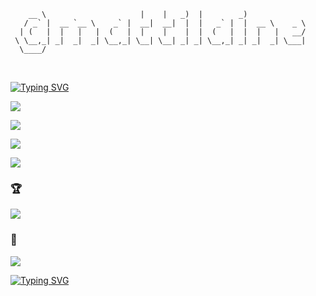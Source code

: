 ```
    __ \                     |    |   _)  |        _)
   / _` |  __ `__ \    _` |  __|  __|  |  |   _` |  |  __ \    _ \
  | (   |  |   |   |  (   |  |    |    |  |  (   |  |  |   |   __/
 \ \__,_| _|  _|  _| \__,_| \__| \__| _| _| \__,_| _| _|  _| \___|
  \____/

```

<br/>

[![Typing SVG](<https://readme-typing-svg.herokuapp.com?font=Fira+Code&duration=3000&pause=500&repeat=false&random=false&width=435&lines=Hi! 👋 I'm @mattilaine; This is my personal GitHub profile; Great to have you in here :)>)](https://git.io/typing-svg)

![](https://github-readme-stats.vercel.app/api?username=mattilaine&theme=tokyonight&hide_border=true&include_all_commits=false&count_private=true)<br/>

![](https://github-readme-streak-stats.herokuapp.com/?user=mattilaine&theme=tokyonight&hide_border=true)<br/>

![](https://github-readme-stats.vercel.app/api/top-langs/?username=mattilaine&theme=tokyonight&hide_border=true&include_all_commits=true&count_private=true&layout=compact)

![](https://github-contributor-stats.vercel.app/api?username=mattilaine&limit=5&theme=tokyonight&combine_all_yearly_contributions=true)

### 🏆

![](https://github-profile-trophy.vercel.app/?username=mattilaine&theme=tokyonight&no-frame=true&no-bg=true&margin-w=4)

### 👀

[![](https://visitcount.itsvg.in/api?id=mattilaine&icon=0&color=1)](https://visitcount.itsvg.in)

[![Typing SVG](<https://readme-typing-svg.herokuapp.com?font=Fira+Code&duration=5000&pause=500&random=false&width=535&lines=Espresso☕️+-%3E+Code💻+-%3E+Party🎉+(repeat)>)](https://git.io/typing-svg)

<!--
**mattilaine/mattilaine** is a ✨ _special_ ✨ repository because its `README.md` (this file) appears on your GitHub profile.

Here are some ideas to get you started:

- 🔭 I’m currently working on ...
- 🌱 I’m currently learning ...
- 👯 I’m looking to collaborate on ...
- 🤔 I’m looking for help with ...
- 💬 Ask me about ...
- 📫 How to reach me: ...
- 😄 Pronouns: ...
- ⚡ Fun fact: ...
-->
